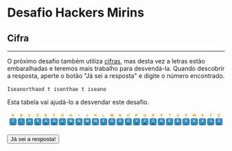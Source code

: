 # Desafio Hackers Mirins

## Cifra
----

O próximo desafio também utiliza [cifras](https://pt.wikipedia.org/wiki/Cifra_de_substitui%C3%A7%C3%A3o_monoalfab%C3%A9tica),
mas desta vez a letras estão embaralhadas e teremos mais trabalho para desvendá-la.
Quando descobrir a resposta, aperte o botão "Já sei a resposta" e digite o número encontrado.

    Iseanorthaod t isenthae t iseano

Esta tabela vai ajudá-lo a desvendar este desafio.

![Cifra](Cifra.png)

<button onclick='
  var resposta = prompt("Qual é o número?");
  if (resposta == 444) {
    alert("Parabéns! Vamos para o próximo desafio!");
    window.location.href="Cifra_Maçônica";
  } else {
    alert("Resposta errada. Tente novamente.");
  }
'>Já sei a resposta!</button>
